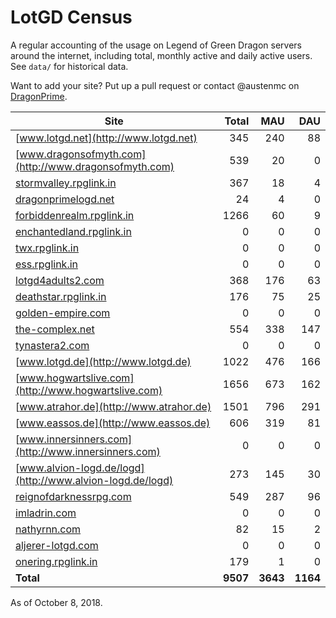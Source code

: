 # LotGD Census
A regular accounting of the usage on Legend of Green Dragon servers around the internet, including total, monthly active and daily active users. See `data/` for historical data.

Want to add your site? Put up a pull request or contact @austenmc on [DragonPrime](http://dragonprime.net).


Site | Total | MAU | DAU
--- | ---:| ---:| ---:
[www.lotgd.net](http://www.lotgd.net)|345|240|88
[www.dragonsofmyth.com](http://www.dragonsofmyth.com)|539|20|0
[stormvalley.rpglink.in](http://stormvalley.rpglink.in)|367|18|4
[dragonprimelogd.net](http://dragonprimelogd.net)|24|4|0
[forbiddenrealm.rpglink.in](http://forbiddenrealm.rpglink.in)|1266|60|9
[enchantedland.rpglink.in](http://enchantedland.rpglink.in)|0|0|0
[twx.rpglink.in](http://twx.rpglink.in)|0|0|0
[ess.rpglink.in](http://ess.rpglink.in)|0|0|0
[lotgd4adults2.com](http://lotgd4adults2.com)|368|176|63
[deathstar.rpglink.in](http://deathstar.rpglink.in)|176|75|25
[golden-empire.com](http://golden-empire.com)|0|0|0
[the-complex.net](http://the-complex.net)|554|338|147
[tynastera2.com](http://tynastera2.com)|0|0|0
[www.lotgd.de](http://www.lotgd.de)|1022|476|166
[www.hogwartslive.com](http://www.hogwartslive.com)|1656|673|162
[www.atrahor.de](http://www.atrahor.de)|1501|796|291
[www.eassos.de](http://www.eassos.de)|606|319|81
[www.innersinners.com](http://www.innersinners.com)|0|0|0
[www.alvion-logd.de/logd](http://www.alvion-logd.de/logd)|273|145|30
[reignofdarknessrpg.com](http://reignofdarknessrpg.com)|549|287|96
[imladrin.com](http://imladrin.com)|0|0|0
[nathyrnn.com](http://nathyrnn.com)|82|15|2
[aljerer-lotgd.com](http://aljerer-lotgd.com)|0|0|0
[onering.rpglink.in](http://onering.rpglink.in)|179|1|0
**Total**|**9507**|**3643**|**1164**

As of October 8, 2018.

